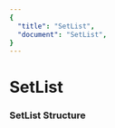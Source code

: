 ```yaml
---
{
  "title": "SetList",
  "document": "SetList",
}
---
```


# SetList

### SetList Structure

<GenerateTable/>